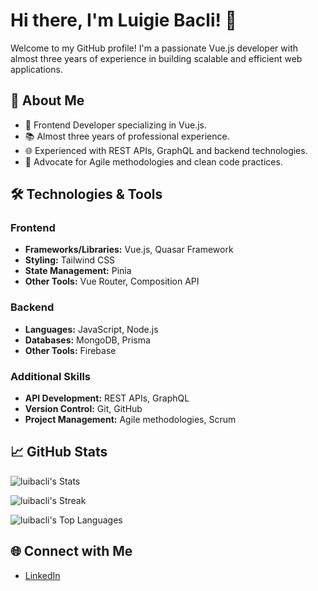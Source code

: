 # Hi there, I'm Luigie Bacli! 👋

Welcome to my GitHub profile! I'm a passionate Vue.js developer with almost three years of experience in building scalable and efficient web applications.

## 🚀 About Me

- 🎨 Frontend Developer specializing in Vue.js.
- 📚 Almost three years of professional experience.
- 🌐 Experienced with REST APIs, GraphQL and backend technologies.
- 🧩 Advocate for Agile methodologies and clean code practices.

## 🛠️ Technologies & Tools

### Frontend

- **Frameworks/Libraries:** Vue.js, Quasar Framework
- **Styling:** Tailwind CSS
- **State Management:** Pinia
- **Other Tools:** Vue Router, Composition API

### Backend

- **Languages:** JavaScript, Node.js
- **Databases:** MongoDB, Prisma
- **Other Tools:** Firebase

### Additional Skills

- **API Development:** REST APIs, GraphQL
- **Version Control:** Git, GitHub
- **Project Management:** Agile methodologies, Scrum

## 📈 GitHub Stats

![luibacli's Stats](https://github-readme-stats.vercel.app/api?username=luibacli&theme=vue-dark&show_icons=true&hide_border=true&count_private=true)

![luibacli's Streak](https://github-readme-streak-stats.herokuapp.com/?user=luibacli&theme=vue-dark&hide_border=true)

![luibacli's Top Languages](https://github-readme-stats.vercel.app/api/top-langs/?username=luibacli&theme=vue-dark&show_icons=true&hide_border=true&layout=compact)

## 🌐 Connect with Me

- [LinkedIn](https://www.linkedin.com/in/lui-bacli-953166223/)




